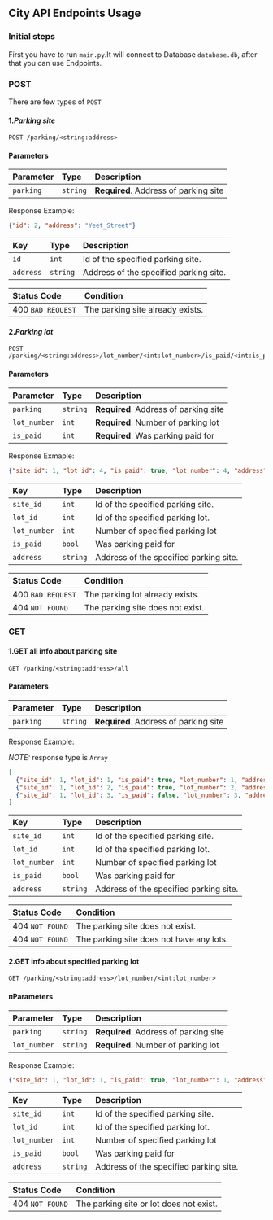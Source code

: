 ## City API Endpoints Usage

### Initial steps

First you have to run `main.py`.It will connect to Database `database.db`, 
after that you can use Endpoints.

### POST
There are few types of `POST` 

#### 1._Parking site_
```http 
POST /parking/<string:address>
```

#### Parameters

| Parameter | Type | Description |
| :--- | :--- | :--- |
| `parking` | `string` | **Required**. Address of parking site |


Response Example:

```json
{"id": 2, "address": "Yeet_Street"}
```


| Key | Type | Description |
| :--- | :--- | :--- |
| `id` | `int` | Id of the specified parking site. |
| `address` | `string` | Address of the specified parking site. |

| Status Code | Condition |
| :--- | :--- |
| 400 `BAD REQUEST` | The parking site already exists. |

#### 2._Parking lot_ 
```http
POST /parking/<string:address>/lot_number/<int:lot_number>/is_paid/<int:is_paid>
```

#### Parameters
| Parameter | Type | Description |
| :--- | :--- | :--- |
| `parking` | `string` | **Required**. Address of parking site |
| `lot_number` | `int` | **Required**. Number of parking lot |
| `is_paid` | `int` | **Required**. Was parking paid for |


Response Exmaple:

```json
{"site_id": 1, "lot_id": 4, "is_paid": true, "lot_number": 4, "address": "Yeet_Prospect"}
```

| Key | Type | Description |
| :--- | :--- | :--- |
| `site_id` | `int` | Id of the specified parking site. |
| `lot_id` | `int` | Id of the specified parking lot. |
| `lot_number` | `int` |  Number of specified parking lot |
| `is_paid` | `bool` |  Was parking paid for |
| `address` | `string` | Address of the specified parking site. |


| Status Code | Condition |
| :--- | :--- |
| 400 `BAD REQUEST` | The parking lot already exists. |
| 404 `NOT FOUND` | The parking site does not exist. |

### GET

#### 1.GET all info about parking site

```http
GET /parking/<string:address>/all
```

#### Parameters
| Parameter | Type | Description |
| :--- | :--- | :--- |
| `parking` | `string` | **Required**. Address of parking site |


Response Example:

_NOTE:_ response type is `Array`
```json
[
  {"site_id": 1, "lot_id": 1, "is_paid": true, "lot_number": 1, "address": "Yeet_Prospect"},
  {"site_id": 1, "lot_id": 2, "is_paid": true, "lot_number": 2, "address": "Yeet_Prospect"},
  {"site_id": 1, "lot_id": 3, "is_paid": false, "lot_number": 3, "address": "Yeet_Prospect"}
]
```
| Key | Type | Description |
| :--- | :--- | :--- |
| `site_id` | `int` | Id of the specified parking site. |
| `lot_id` | `int` | Id of the specified parking lot. |
| `lot_number` | `int` |  Number of specified parking lot |
| `is_paid` | `bool` | Was parking paid for |
| `address` | `string` | Address of the specified parking site. |

| Status Code | Condition |
| :--- | :--- |
| 404 `NOT FOUND` | The parking site does not exist. |
| 404 `NOT FOUND` | The parking site does not have any lots. |

#### 2.GET info about specified parking lot

```http
GET /parking/<string:address>/lot_number/<int:lot_number>
```

#### пParameters
| Parameter | Type | Description |
| :--- | :--- | :--- |
| `parking` | `string` | **Required**. Address of parking site |
| `lot_number` | `string` | **Required**. Number of parking lot |

Response Example: 
```json
{"site_id": 1, "lot_id": 1, "is_paid": true, "lot_number": 1, "address": "Yeet_Prospect"}
```
| Key | Type | Description |
| :--- | :--- | :--- |
| `site_id` | `int` | Id of the specified parking site. |
| `lot_id` | `int` | Id of the specified parking lot. |
| `lot_number` | `int` |  Number of specified parking lot |
| `is_paid` | `bool` | Was parking paid for |
| `address` | `string` | Address of the specified parking site. |

| Status Code | Condition |
| :--- | :--- |
| 404 `NOT FOUND` | The parking site or lot does not exist. |
